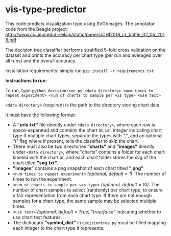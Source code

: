 # vis-type-predictor

This code predicts visualization type using SVG/images.
The annotator code from the Beagle project: http://www.cs.umd.edu/~leilani/static/papers/CHI2018_cr_battle_02_05_2018.pdf

The decision tree classifier performs stratified 5-fold cross validation on the
dataset and prints the accuracy per chart type (per run and averaged over all runs) and the overall accuracy.

Installation requirements: simply run `pip install -r requirements.txt`

**Instructions to run:**

To run, type `python decisiontree.py <data directory> <num times to repeat experiment> <num of charts to sample per vis type> <use text>`

`<data directory>` (required) is the path to the directory storing chart data.

It must have the following format:  
- A **"urls.txt"** file directly under `<data directory>`, where each row is space-separated and contains the chart id,
url, integer indicating chart type
  If multiple chart types, separate the types with *","*, and an optional *"i"* flag where if present, tells the classifier to skip the chart.  
- There must also be two directories **"charts"** and **"images"**
directly under `<data directory>`, where "charts" contains a folder for each chart labeled with the chart id, and each chart folder stores the svg of the chart titled **"svg.txt"**.  
- **"images"** contains a png snapshot of each chart titled **"<chart id>.png"**
- `<num times to repeat experiment>` *(optional, default = 1)*. The number of times to run the experiment.
- `<num of charts to sample per vis type>` *(optional, default = 10)*. The number of chart samples to select (randomly) per chart type, to ensure a fair
representation from each chart type.
  If there are not enough samples for a chart type, the same sample may be selected multiple times.
- `<use text>` *(optional, default = True) "true/false"* indicating whether to use chart text features.
- The dictionary **"symbol_dict"** in `decisiontree.py` must be filled mapping each integer to the chart type it represents.
